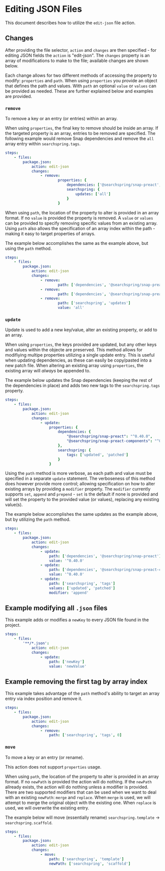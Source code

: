 # Editing JSON Files
This document describes how to utilize the `edit-json` file action.

## Changes
After providing the file selector, `action` and `changes` are then specified - for editing JSON fields the `action` is "edit-json". The `changes` property is an array of modifications to make to the file; available changes are shown below.

Each change allows for two different methods of accessing the property to modify: `properties` and `path`. When using `properties` you provide an object that defines the path and values. With `path` an optional `value` or `values` can be provided as needed. These are further explained below and examples are provided.

### `remove`
To remove a key or an entry (or entries) within an array.

When using `properties`, the final key to remove should be inside an array. If the targeted property is an array, entries to be removed are specified. The following example would remove Snap dependencies and remove the `all` array entry within `searchspring.tags`.
```yaml
steps:
    - files:
        package.json:
            action: edit-json
            changes:
                - remove:
                        properties: {
                            dependencies: ['@searchspring/snap-preact', '@searchspring/snap-preact-components'],
                            searchspring: {
                                updates: ['all']
                            }
                        }
```

When using `path`, the location of the property to alter is provided in an array format. If no `value` is provided the property is removed. A `value` or `values` can be provided to specify removing specific values from an existing array. Using `path` also allows the specification of an array index within the path - making it easy to target properties of arrays.

The example below accomplishes the same as the example above, but using the `path` method.

```yaml
steps:
    - files:
        package.json:
            action: edit-json
            changes:
                - remove:
                        path: ['dependencies', '@searchspring/snap-preact']
                - remove:
                        path: ['dependencies', '@searchspring/snap-preact-components']
                - remove:
                        path: ['searchspring', 'updates']
                        value: 'all'
```

### `update`
Update is used to add a new key/value, alter an existing property, or add to an array.

When using `properties`, the keys provided are updated, but any other keys and values within the objecte are preserved. This method allows for modifiying multipe properties utilizing a single update entry. This is useful when updating dependencies, as these can easily be copy/pasted into a new patch file. When altering an existing array using `properties`, the existing array will *always* be appended to.

The example below updates the Snap dependencies (keeping the rest of the dependencies in place) and adds two new tags to the `searchspring.tags` property.
```yaml
steps:
    - files:
        package.json:
            action: edit-json
            changes:
                - update:
                    properties: {
                        dependencies: {
                            "@searchspring/snap-preact": "^0.40.0",
                            "@searchspring/snap-preact-components": "^0.40.0",
                        },
                        searchspring: {
                            tags: ['updated', 'patched']
                        }
                    }
```

Using the `path` method is more verbose, as each path and value must be specified in a separate `update` statement. The verboseness of this method does however provide more control; allowing specification on how to alter existing arrays by providing a `modifier` property. The `modifier` currently supports `set`, `append` and `prepend` - `set` is the default if none is provided and will set the property to the provided value (or values), replacing any existing value(s).

The example below accomplishes the same updates as the example above, but by utilizing the `path` method.

```yaml
steps:
    - files:
        package.json:
            action: edit-json
            changes:
                - update:
                    path: ['dependencies', '@searchspring/snap-preact']
                    value: '^0.40.0'
                - update:
                    path: ['dependencies', '@searchspring/snap-preact-components']
                    value: '^0.40.0'
                - update:
                    path: ['searchspring', 'tags']
                    values: ['updated', 'patched']
                    modifier: 'append'
```

## Example modifying all `.json` files
This example adds or modifies a `newKey` to every JSON file found in the project.
```yaml
steps:
    - files:
        '**/*.json':
            action: edit-json
            changes:
                - update:
                    path: ['newKey']
                    value: 'newValue'
```

## Example removing the first tag by array index
This example takes advantage of the `path` method's ability to target an array entry via index position and remove it.
```yaml
steps:
    - files:
        package.json:
            action: edit-json
            changes:
                - remove:
                    path: ['searchspring', 'tags', 0]
```

### `move`
To move a key or an entry (or rename).

This action does not support `properties` usage.

When using `path`, the location of the property to alter is provided in an array format. If no `newPath` is provided the action will do nothing. If the `newPath` allready exists, the action will do nothing unless a modifier is provided. There are two supported modifiers that can be used when we want to deal with an existing `newPath`: `merge` and `replace`. When `merge` is used, we will attempt to merge the original object with the existing one. When `replace` is used, we will overwrite the existing entry.

The example below will move (essentially rename) `searchspring.template` -> `searchspring.scaffold`.

```yaml
steps:
    - files:
        package.json:
            action: edit-json
            changes:
                - move:
                    path: ['searchspring', 'template']
                    newPath: ['searchspring', 'scaffold']
```